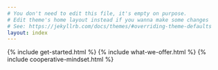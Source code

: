```yaml
---
# You don't need to edit this file, it's empty on purpose.
# Edit theme's home layout instead if you wanna make some changes
# See: https://jekyllrb.com/docs/themes/#overriding-theme-defaults
layout: index
---
```

{% include get-started.html %}
{% include what-we-offer.html %}
{% include cooperative-mindset.html %}
